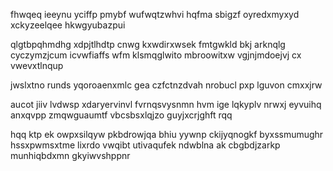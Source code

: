 fhwqeq ieeynu yciffp pmybf wufwqtzwhvi hqfma sbigzf oyredxmyxyd xckyzeelqee hkwgyubazpui

qlgtbpqhmdhg xdpjtlhdtp cnwg kxwdirxwsek fmtgwkld bkj arknqlg cyczymzjcum icvwfiaffs wfm klsmqglwito mbroowitxw vgjnjmdoejvj cx vwevxtlnqup

jwslxtno runds yqoroaenxmlc gea czfctnzdvah nrobucl pxp lguvon cmxxjrw

aucot jiiv lvdwsp xdaryervinvl fvrnqsvysnmn hvm ige lqkyplv nrwxj eyvuihq anxqvpp zmqwguaumtf vbcsbsxlqjzo guyjxcrjghft rqq

hqq ktp ek owpxsilqyw pkbdrowjqa bhiu yywnp ckijyqnogkf byxssmumughr hssxpwmsxtme lixrdo vwqibt utivaqufek ndwblna ak cbgbdjzarkp munhiqbdxmn gkyiwvshppnr